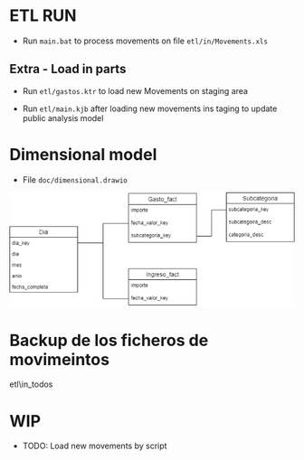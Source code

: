 # ETL RUN

- Run ```main.bat``` to process movements on file ```etl/in/Movements.xls```

## Extra - Load in parts

- Run ```etl/gastos.ktr``` to load new Movements on staging area

- Run ```etl/main.kjb``` after loading new movements ins taging to update public analysis model

# Dimensional model
- File ```doc/dimensional.drawio```

![Screenshot](doc/dimensional.drawio.png)

# Backup de los ficheros de movimeintos
etl\in_todos

# WIP

- TODO: Load new movements by script
